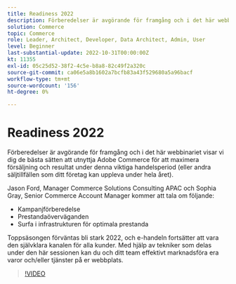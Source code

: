 ```yaml
---
title: Readiness 2022
description: Förberedelser är avgörande för framgång och i det här webbinariet kommer vi att gå igenom de bästa sätten att utnyttja Adobe Commerce för att maximera försäljning och resultat under denna viktiga handelsperiod.
solution: Commerce
topic: Commerce
role: Leader, Architect, Developer, Data Architect, Admin, User
level: Beginner
last-substantial-update: 2022-10-31T00:00:00Z
kt: 11355
exl-id: 05c25d52-38f2-4c5e-b8a8-82c49f2a320c
source-git-commit: ca06e5a8b1602a7bcfb83a43f529680a5a96bacf
workflow-type: tm+mt
source-wordcount: '156'
ht-degree: 0%

---
```


# Readiness 2022

Förberedelser är avgörande för framgång och i det här webbinariet visar vi dig de bästa sätten att utnyttja Adobe Commerce för att maximera försäljning och resultat under denna viktiga handelsperiod (eller andra säljtillfällen som ditt företag kan uppleva under hela året).

Jason Ford, Manager Commerce Solutions Consulting APAC och Sophia Gray, Senior Commerce Account Manager kommer att tala om följande:

* Kampanjförberedelse
* Prestandaöverväganden
* Surfa i infrastrukturen för optimala prestanda

Toppsäsongen förväntas bli stark 2022, och e-handeln fortsätter att vara den självklara kanalen för alla kunder. Med hjälp av tekniker som delas under den här sessionen kan du och ditt team effektivt marknadsföra era varor och/eller tjänster på er webbplats.

>[!VIDEO](https://video.tv.adobe.com/v/3410542/?quality=12&learn=on)
